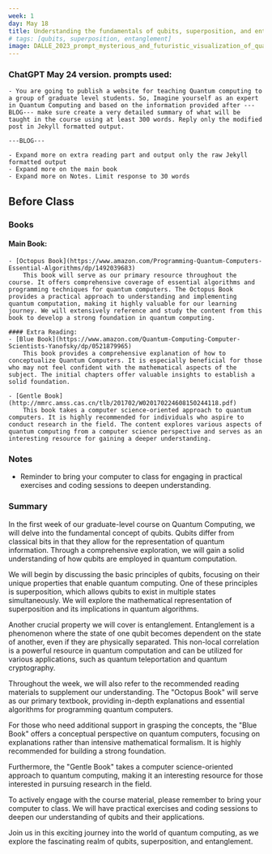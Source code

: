 ```yaml
---
week: 1
day: May 18
title: Understanding the fundamentals of qubits, superposition, and entanglement.
# tags: [qubits, superposition, entanglement]
image: DALLE_2023_prompt_mysterious_and_futuristic_visualization_of_quantum_qubits_entanglement.png
---
```


### ChatGPT May 24 version. prompts used:

    - You are going to publish a website for teaching Quantum computing to a group of graduate level students. So, Imagine yourself as an expert in Quantum Computing and based on the information provided after ---BLOG--- make sure create a very detailed summary of what will be taught in the course using at least 300 words. Reply only the modified post in Jekyll formatted output.

    ---BLOG---

    - Expand more on extra reading part and output only the raw Jekyll formatted output
    - Expand more on the main book
    - Expand more on Notes. Limit response to 30 words

## Before Class

### Books

#### Main Book:

    - [Octopus Book](https://www.amazon.com/Programming-Quantum-Computers-Essential-Algorithms/dp/1492039683)
        This book will serve as our primary resource throughout the course. It offers comprehensive coverage of essential algorithms and programming techniques for quantum computers. The Octopus Book provides a practical approach to understanding and implementing quantum computation, making it highly valuable for our learning journey. We will extensively reference and study the content from this book to develop a strong foundation in quantum computing.

    #### Extra Reading:
    - [Blue Book](https://www.amazon.com/Quantum-Computing-Computer-Scientists-Yanofsky/dp/0521879965)
        This book provides a comprehensive explanation of how to conceptualize Quantum Computers. It is especially beneficial for those who may not feel confident with the mathematical aspects of the subject. The initial chapters offer valuable insights to establish a solid foundation.

    - [Gentle Book](http://mmrc.amss.cas.cn/tlb/201702/W020170224608150244118.pdf)
        This book takes a computer science-oriented approach to quantum computers. It is highly recommended for individuals who aspire to conduct research in the field. The content explores various aspects of quantum computing from a computer science perspective and serves as an interesting resource for gaining a deeper understanding.

### Notes

- Reminder to bring your computer to class for engaging in practical exercises and coding sessions to deepen understanding.

### Summary

In the first week of our graduate-level course on Quantum Computing, we will delve into the fundamental concept of qubits. Qubits differ from classical bits in that they allow for the representation of quantum information. Through a comprehensive exploration, we will gain a solid understanding of how qubits are employed in quantum computation.

We will begin by discussing the basic principles of qubits, focusing on their unique properties that enable quantum computing. One of these principles is superposition, which allows qubits to exist in multiple states simultaneously. We will explore the mathematical representation of superposition and its implications in quantum algorithms.

Another crucial property we will cover is entanglement. Entanglement is a phenomenon where the state of one qubit becomes dependent on the state of another, even if they are physically separated. This non-local correlation is a powerful resource in quantum computation and can be utilized for various applications, such as quantum teleportation and quantum cryptography.

Throughout the week, we will also refer to the recommended reading materials to supplement our understanding. The "Octopus Book" will serve as our primary textbook, providing in-depth explanations and essential algorithms for programming quantum computers.

For those who need additional support in grasping the concepts, the "Blue Book" offers a conceptual perspective on quantum computers, focusing on explanations rather than intensive mathematical formalism. It is highly recommended for building a strong foundation.

Furthermore, the "Gentle Book" takes a computer science-oriented approach to quantum computing, making it an interesting resource for those interested in pursuing research in the field.

To actively engage with the course material, please remember to bring your computer to class. We will have practical exercises and coding sessions to deepen our understanding of qubits and their applications.

Join us in this exciting journey into the world of quantum computing, as we explore the fascinating realm of qubits, superposition, and entanglement.
